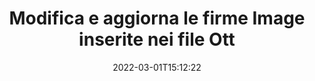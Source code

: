 ---
############################# Static ############################
layout: "auto-gen-signature"
date: 2022-03-01T15:12:22
draft: false
operation: Update
signaturetype: Image
fileformat: Ott
productName: Java
lang: it
productCode: java
otherformats: pdf doc docx docm dot dotm dotx odt ott rtf xls xlsx xlsm xlsb csv ods ots xltx xltm ppt pptx pps ppsx odp otp potx potm pptm ppsm
breadcrumb: Put Image signature on Ott for Java

############################# Head ############################
head_title: "Aggiorna le firme Image inserite nei file Ott con Java"
head_description: "Utilizza il codice Java semplice e facile per l'aggiornamento delle firme Image nei documenti Ott firmati."

############################# Header ############################
title: "Modifica e aggiorna le firme Image inserite nei file Ott"
description: "L'API per Java fornisce funzionalità per l'aggiornamento delle firme Image nei documenti Ott. Aggiorna le firme elettroniche all'interno dei tuoi documenti Ott con un paio di righe di codice Java in modo rapido e semplice."
bg_image: "https://cms.admin.containerize.com/templates/aspose/App_Themes/V3/images/bg/header1.png"
bg_overlay: false
button:
    enable: true

############################# SubMenu ############################
submenu:
    enable: true

    left:
        img_alt: "GroupDocs.Signature for Java"
        image: "https://cms.admin.containerize.com/templates/groupdocs/images/product-logos/90x90-noborder/groupdocs-signature-java.png"
        product: "GroupDocs.Signature"
        platform: "Java"



############################# About ############################
about:
    enable: true
    title: "Ulteriori informazioni sulle funzionalità dell'API GroupDocs.Signature for Java"
    content: |
        La funzionalità dell'API [GroupDocs.Signature for Java](https://products.groupdocs.com/signature/java/) contiene un'ampia selezione di mezzi per elaborare i formati di documenti richiesti utilizzando le firme elettroniche. È supportato un ampio spettro di firme elettroniche come testi, immagini, certificati digitali, codici a barre, codici QR, timbri o metadati. I clienti possono aggiungere, rimuovere, modificare, convalidare o cercare firme digitali in PDF, documenti MS Word, cartelle di lavoro MS Excel, presentazioni MS PowerPoint, file Adobe Photoshop e vari formati di immagine. Sono disponibili numerose funzioni e impostazioni utili.
    

############################# Steps ############################
steps:
    enable: true
    title_left: "Come modificare le firme Image nel tuo documento Ott"
    content_left: |
        [GroupDocs.Signature for Java](https://products.groupdocs.com/signature/java/) include funzioni utili come l'aggiornamento di firme Image apposte in documenti Ott. Consente di modificare le caratteristiche delle firme senza codice aggiuntivo.
        
        * Per cominciare, crea l'oggetto Signature passando come percorso del parametro del costruttore a un documento che dovrebbe essere aggiornato.
        * Quindi, crea un'istanza di un particolare oggetto di firma appropriato e imposta il suo identificatore e le proprietà che devono essere modificate.
        * Infine, chiama il metodo di aggiornamento della firma passando un particolare oggetto di firma.
        * Elabora i risultati dell'aggiornamento a tuo avviso.

    title_right: "Requisiti di sistema"
    content_right: |
        GroupDocs.Signature for Java sono supportati su tutte le principali piattaforme e sistemi operativi. Prima di eseguire il codice seguente, assicurati di avere i seguenti prerequisiti installati sul tuo sistema.

        * Sistemi operativi: Microsoft Windows, Linux, MacOS
        * Ambienti di sviluppo: NetBeans, Intellij IDEA, Eclipse, etc.
        * Java runtime: J2SE 6.0 and above
        * Scarica l'ultima versione di GroupDocs.Signature for Java da [Maven](https://repository.groupdocs.com/webapp/#/artifacts/browse/tree/General/repo/com/groupdocs/groupdocs-signature)
         
    code: |
        ```java    
                
        // Set up input Ott file
        String filePath = "input.ott";
        // Set up output file
        String outputFilePath = "output.ott";

        // Instantiate Signature for input file
        Signature signature = new Signature(filePath);

        // Id of signature which is supposed to be updated
        // such Id might be got as a result of search operation
        String id = "ff988ab1-7403-4c8d-8db7-f2a56b9f8530";

        // provide signature features to update
        // set up particular signature id
        ImageSignature signatureToUpdate = new ImageSignature(id);

        // specify signature width
        signatureToUpdate.setWidth(170);
        // specify signature height
        signatureToUpdate.setHeight(250);
        // set left position
        signatureToUpdate.setLeft(10);
        // set top position
        signatureToUpdate.setTop(10);

        // update signature
        Boolean updateResult = signature.update(outputFilePath, signatureToUpdate);

        // process updation result
        if (updateResult)
        {
                System.out.println("Signature was updated successfully!");
        }
        ```

############################# Demos ############################
demos:
    enable: true
    title: "Aggiornamento delle firme Image nelle pagine del documento - Demo dal vivo"
    content: |
       Modifica subito diverse firme elettroniche del documento Ott visitando il sito Web [GroupDocs.Signature App](https://products.groupdocs.app/signature/family).          

############################# More Formats ############################
more_formats:
    enable: true
    title: "Aggiorna varie firme Image tramite Java"
    content: |
        "Modifica delle firme digitali che vengono inserite in vari formati di documenti. Aggiorna i dati delle firme senza codice aggiuntivo."
    format: 
       
       
back_to_top:
    enable: true
---